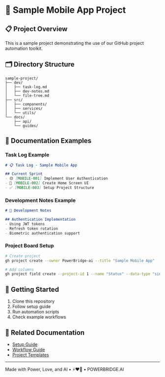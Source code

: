 # 📱 Sample Mobile App Project

## 📋 Project Overview
This is a sample project demonstrating the use of our GitHub project automation toolkit.

## 🗂️ Directory Structure
```
sample-project/
├── dev/
│   ├── task-log.md
│   ├── dev-notes.md
│   └── file-tree.md
├── src/
│   ├── components/
│   ├── services/
│   └── utils/
└── docs/
    ├── api/
    └── guides/
```

## 📝 Documentation Examples

### Task Log Example
```markdown
# 📋 Task Log - Sample Mobile App

## Current Sprint
- 🟡 [MOBILE-001] Implement User Authentication
- 🔴 [MOBILE-002] Create Home Screen UI
- ✅ [MOBILE-003] Setup Project Structure
```

### Development Notes Example
```markdown
# 🔧 Development Notes

## Authentication Implementation
- Using JWT tokens
- Refresh token rotation
- Biometric authentication support
```

### Project Board Setup
```bash
# Create project
gh project create --owner PowerBridge-ai --title "Sample Mobile App"

# Add columns
gh project field create --project-id 1 --name "Status" --data-type "single_select"
```

## 🚀 Getting Started
1. Clone this repository
2. Follow setup guide
3. Run automation scripts
4. Check example workflows

## 🔗 Related Documentation
- [Setup Guide](../../docs/setup-guide.md)
- [Workflow Guide](../../docs/workflow-guide.md)
- [Project Templates](../../templates/core/)

---

Made with Power, Love, and AI •  ⚡️❤️🤖 •  POWERBRIDGE.AI 